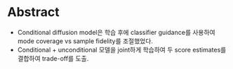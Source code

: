 # Abstract
- Conditional diffusion model은 학습 후에 classifier guidance를 사용하여 mode coverage vs sample fidelity를 조절했었다.
- Conditional + unconditional 모델을 joint하게 학습하여 두 score estimates를 결합하여 trade-off를 도출.
